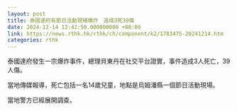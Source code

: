 ```yaml
---
layout: post
title: 泰國達府有節日活動現場爆炸　造成3死39傷
date: 2024-12-14 12:42:50.000000000 +08:00
link: https://news.rthk.hk/rthk/ch/component/k2/1783475-20241214.htm
categories: rthk
---
```


泰國達府發生一宗爆炸事件，總理貝東丹在社交平台證實，事件造成3人死亡，39人傷。

當地傳媒報導，死亡包括一名14歲兒童，地點是烏姆潘縣一個節日活動現場。

當地警方已經展開調查。
